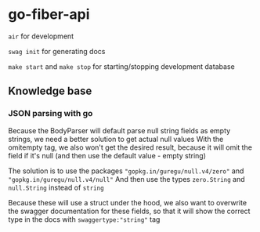 # go-fiber-api

```air``` for development

```swag init``` for generating docs

```make start``` and ```make stop``` for starting/stopping development database

## Knowledge base

### JSON parsing with go

Because the BodyParser will default parse null string fields as empty strings, we need a better solution to get actual null values
With the omitempty tag, we also won't get the desired result, because it will omit the field if it's null (and then use the default value - empty string)

The solution is to use the packages `"gopkg.in/guregu/null.v4/zero"` and `"gopkg.in/guregu/null.v4/null"`
And then use the types `zero.String` and `null.String` instead of `string`

Because these will use a struct under the hood, we also want to overwrite the swagger documentation for these fields, so that it will show the correct type in the docs with `swaggertype:"string"` tag
